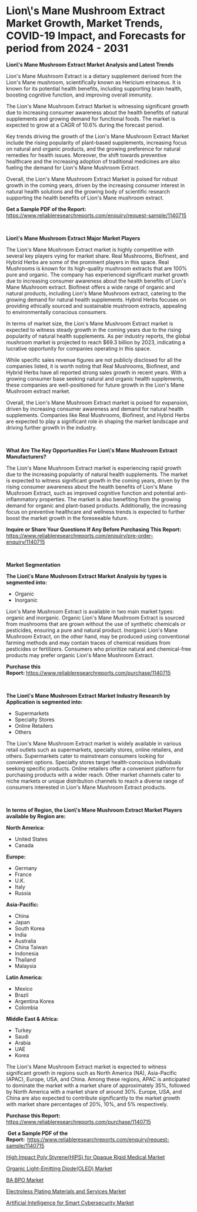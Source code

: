 <p><h1>Lion\'s Mane Mushroom Extract Market Growth, Market Trends, COVID-19 Impact, and Forecasts for period from 2024 - 2031</h1></p><p><strong>Lion\'s Mane Mushroom Extract Market Analysis and Latest Trends</strong></p>
<p><p>Lion's Mane Mushroom Extract is a dietary supplement derived from the Lion's Mane mushroom, scientifically known as Hericium erinaceus. It is known for its potential health benefits, including supporting brain health, boosting cognitive function, and improving overall immunity.</p><p>The Lion's Mane Mushroom Extract Market is witnessing significant growth due to increasing consumer awareness about the health benefits of natural supplements and growing demand for functional foods. The market is expected to grow at a CAGR of 10.6% during the forecast period.</p><p>Key trends driving the growth of the Lion's Mane Mushroom Extract Market include the rising popularity of plant-based supplements, increasing focus on natural and organic products, and the growing preference for natural remedies for health issues. Moreover, the shift towards preventive healthcare and the increasing adoption of traditional medicines are also fueling the demand for Lion's Mane Mushroom Extract.</p><p>Overall, the Lion's Mane Mushroom Extract Market is poised for robust growth in the coming years, driven by the increasing consumer interest in natural health solutions and the growing body of scientific research supporting the health benefits of Lion's Mane mushroom extract.</p></p>
<p><strong>Get a Sample PDF of the Report:&nbsp;</strong> <a href="https://www.reliableresearchreports.com/enquiry/request-sample/1140715">https://www.reliableresearchreports.com/enquiry/request-sample/1140715</a></p>
<p>&nbsp;</p>
<p><strong>Lion\'s Mane Mushroom Extract Major Market Players</strong></p>
<p><p>The Lion's Mane Mushroom Extract market is highly competitive with several key players vying for market share. Real Mushrooms, Biofinest, and Hybrid Herbs are some of the prominent players in this space. Real Mushrooms is known for its high-quality mushroom extracts that are 100% pure and organic. The company has experienced significant market growth due to increasing consumer awareness about the health benefits of Lion's Mane Mushroom extract. Biofinest offers a wide range of organic and natural products, including Lion's Mane Mushroom extract, catering to the growing demand for natural health supplements. Hybrid Herbs focuses on providing ethically sourced and sustainable mushroom extracts, appealing to environmentally conscious consumers.</p><p>In terms of market size, the Lion's Mane Mushroom Extract market is expected to witness steady growth in the coming years due to the rising popularity of natural health supplements. As per industry reports, the global mushroom market is projected to reach $69.3 billion by 2023, indicating a lucrative opportunity for companies operating in this space. </p><p>While specific sales revenue figures are not publicly disclosed for all the companies listed, it is worth noting that Real Mushrooms, Biofinest, and Hybrid Herbs have all reported strong sales growth in recent years. With a growing consumer base seeking natural and organic health supplements, these companies are well-positioned for future growth in the Lion's Mane Mushroom extract market.</p><p>Overall, the Lion's Mane Mushroom Extract market is poised for expansion, driven by increasing consumer awareness and demand for natural health supplements. Companies like Real Mushrooms, Biofinest, and Hybrid Herbs are expected to play a significant role in shaping the market landscape and driving further growth in the industry.</p></p>
<p>&nbsp;</p>
<p><strong>What Are The Key Opportunities For Lion\'s Mane Mushroom Extract Manufacturers?</strong></p>
<p><p>The Lion's Mane Mushroom Extract market is experiencing rapid growth due to the increasing popularity of natural health supplements. The market is expected to witness significant growth in the coming years, driven by the rising consumer awareness about the health benefits of Lion's Mane Mushroom Extract, such as improved cognitive function and potential anti-inflammatory properties. The market is also benefiting from the growing demand for organic and plant-based products. Additionally, the increasing focus on preventive healthcare and wellness trends is expected to further boost the market growth in the foreseeable future.</p></p>
<p><strong>Inquire or Share Your Questions If Any Before Purchasing This Report:</strong> <a href="https://www.reliableresearchreports.com/enquiry/pre-order-enquiry/1140715">https://www.reliableresearchreports.com/enquiry/pre-order-enquiry/1140715</a></p>
<p>&nbsp;</p>
<p><strong>Market Segmentation</strong></p>
<p><strong>The Lion\'s Mane Mushroom Extract Market Analysis by types is segmented into:</strong></p>
<p><ul><li>Organic</li><li>Inorganic</li></ul></p>
<p><p>Lion's Mane Mushroom Extract is available in two main market types: organic and inorganic. Organic Lion's Mane Mushroom Extract is sourced from mushrooms that are grown without the use of synthetic chemicals or pesticides, ensuring a pure and natural product. Inorganic Lion's Mane Mushroom Extract, on the other hand, may be produced using conventional farming methods and may contain traces of chemical residues from pesticides or fertilizers. Consumers who prioritize natural and chemical-free products may prefer organic Lion's Mane Mushroom Extract.</p></p>
<p><strong>Purchase this Report:&nbsp;</strong><a href="https://www.reliableresearchreports.com/purchase/1140715">https://www.reliableresearchreports.com/purchase/1140715</a></p>
<p>&nbsp;</p>
<p><strong>The Lion\'s Mane Mushroom Extract Market Industry Research by Application is segmented into:</strong></p>
<p><ul><li>Supermarkets</li><li>Specialty Stores</li><li>Online Retailers</li><li>Others</li></ul></p>
<p><p>The Lion's Mane Mushroom Extract market is widely available in various retail outlets such as supermarkets, specialty stores, online retailers, and others. Supermarkets cater to mainstream consumers looking for convenient options. Specialty stores target health-conscious individuals seeking specific products. Online retailers offer a convenient platform for purchasing products with a wider reach. Other market channels cater to niche markets or unique distribution channels to reach a diverse range of consumers interested in Lion's Mane Mushroom Extract products.</p></p>
<p>&nbsp;</p>
<p><strong>In terms of Region, the Lion\'s Mane Mushroom Extract Market Players available by Region are:</strong></p>
<p>
    <p> <strong> North America: </strong>
        <ul>
            <li>United States</li>
            <li>Canada</li>
        </ul>
        </p> 
    <p> <strong> Europe: </strong>
        <ul>
            <li>Germany</li>
            <li>France</li>
            <li>U.K.</li>
            <li>Italy</li>
            <li>Russia</li>
        </ul>
        </p> 
    <p> <strong> Asia-Pacific: </strong>
        <ul>
            <li>China</li>
            <li>Japan</li>
            <li>South Korea</li>
            <li>India</li>
            <li>Australia</li>
            <li>China Taiwan</li>
            <li>Indonesia</li>
            <li>Thailand</li>
            <li>Malaysia</li>
        </ul>
        </p> 
    <p> <strong> Latin America: </strong>
        <ul>
            <li>Mexico</li>
            <li>Brazil</li>
            <li>Argentina Korea</li>
            <li>Colombia</li>
        </ul>
        </p> 
    <p> <strong> Middle East & Africa: </strong>
        <ul>
            <li>Turkey</li>
            <li>Saudi</li>
            <li>Arabia</li>
            <li>UAE</li>
            <li>Korea</li>
        </ul>
    </p>
    </p>
<p><p>The Lion's Mane Mushroom Extract market is expected to witness significant growth in regions such as North America (NA), Asia-Pacific (APAC), Europe, USA, and China. Among these regions, APAC is anticipated to dominate the market with a market share of approximately 35%, followed by North America with a market share of around 30%. Europe, USA, and China are also expected to contribute significantly to the market growth with market share percentages of 20%, 10%, and 5% respectively.</p></p>
<p><strong>Purchase this Report: </strong><a href="https://www.reliableresearchreports.com/purchase/1140715">https://www.reliableresearchreports.com/purchase/1140715</a></p>
<p>&nbsp;<strong>Get a Sample PDF of the Report:&nbsp;&nbsp;</strong><a href="https://www.reliableresearchreports.com/enquiry/request-sample/1140715">https://www.reliableresearchreports.com/enquiry/request-sample/1140715</a></p>
<p><strong></strong></p>
<p><p><a href="https://github.com/dx0328/Market-Research-Report-List-1/blob/main/high-impact-poly-styrenehips-for-opaque-rigid-medical-market.md">High Impact Poly Styrene(HIPS) for Opaque Rigid Medical Market</a></p><p><a href="https://github.com/Glendatilghmankmgz0rbhwpy/Market-Research-Report-List-1/blob/main/organic-light-emitting-diodeoled-market.md">Organic Light-Emitting Diode(OLED) Market</a></p><p><a href="https://medium.com/@cletusdoyle654/ba-bpo-market-comprehensive-assessment-by-type-application-and-geography-33cf20add7bc">BA BPO Market</a></p><p><a href="https://medium.com/@cletusdoyle654/electroless-plating-materials-and-services-market-outlook-industry-overview-and-forecast-2024-to-feec7eaad138">Electroless Plating Materials and Services Market</a></p><p><a href="https://medium.com/@ericsanford98567/artificial-intelligence-for-smart-cybersecurity-market-size-and-market-trends-complete-industry-8749cbc0e7ef">Artificial Intelligence for Smart Cybersecurity Market</a></p></p>